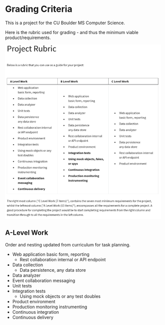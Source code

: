 # Grading Criteria

This is a project for the CU Boulder MS Computer Science.

Here is the rubric used for grading - and thus the minimum viable product/requirements.

![Grading Criteria Rubric](./1-GRADING-CRITERIA.png)

## A-Level Work

Order and nesting updated from curriculum for task planning.

* Web application basic form, reporting
    * Rest collaboration internal or API endpoint
* Data collection
    * Data persistence, any data store
* Data analyzer
* Event collaboration messaging
* Unit tests
* Integration tests
    * Using mock objects or any test doubles
* Product environment 
* Production monitoring instrumenting 
* Continuous integration
* Continuous delivery
